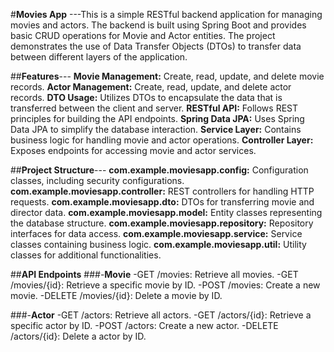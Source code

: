 #**Movies App**
---This is a simple RESTful backend application for managing movies and actors. The backend is built using Spring Boot and provides basic CRUD operations for Movie and Actor entities. The project demonstrates the use of Data Transfer Objects (DTOs) to transfer data between different layers of the application.

##**Features**---
**Movie Management:** Create, read, update, and delete movie records.
**Actor Management:** Create, read, update, and delete actor records.
**DTO Usage:** Utilizes DTOs to encapsulate the data that is transferred between the client and server.
**RESTful API:** Follows REST principles for building the API endpoints.
**Spring Data JPA:** Uses Spring Data JPA to simplify the database interaction.
**Service Layer:** Contains business logic for handling movie and actor operations.
**Controller Layer:** Exposes endpoints for accessing movie and actor services.


##**Project Structure**---
**com.example.moviesapp.config:** Configuration classes, including security configurations.
**com.example.moviesapp.controller:** REST controllers for handling HTTP requests.
**com.example.moviesapp.dto:** DTOs for transferring movie and director data.
**com.example.moviesapp.model:** Entity classes representing the database structure.
**com.example.moviesapp.repository:** Repository interfaces for data access.
**com.example.moviesapp.service:** Service classes containing business logic.
**com.example.moviesapp.util:** Utility classes for additional functionalities.

##**API Endpoints**
###-**Movie**
-GET /movies: Retrieve all movies.
-GET /movies/{id}: Retrieve a specific movie by ID.
-POST /movies: Create a new movie.
-DELETE /movies/{id}: Delete a movie by ID.

###-**Actor**
-GET /actors: Retrieve all actors.
-GET /actors/{id}: Retrieve a specific actor by ID.
-POST /actors: Create a new actor.
-DELETE /actors/{id}: Delete a actor by ID.
